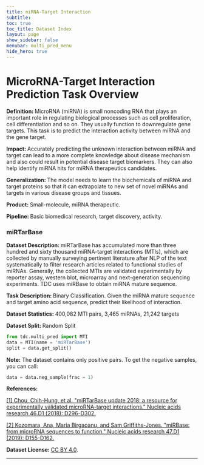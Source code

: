 ```yaml
---
title: miRNA-Target Interaction
subtitle: 
toc: true
toc_title: Dataset Index
layout: page
show_sidebar: false
menubar: multi_pred_menu
hide_hero: true
---
```


# MicroRNA-Target Interaction Prediction Task Overview


<div class="box">
	

<p class='is-size-6'>  <strong> Definition: </strong> 
MicroRNA (miRNA) is small noncoding RNA that plays an important role in regulating biological processes such as cell proliferation, cell differentiation and so on. They usually function to downregulate gene targets. This task is to predict the interaction activity between miRNA and the gene target.
</p>

<p class="is-size-6"> <strong> Impact: </strong>  
Accurately predicting the unknown interaction between miRNA and target can lead to a more complete knowledge about disease mechanism and also could result in potential disease target biomarkers. They can also help identify miRNA hits for miRNA therapeutics candidates.
</p>

<p class="is-size-6"> <strong> Generalization: </strong> 
The model needs to learn the biochemicals of miRNA and target proteins so that it can extrapolate to new set of novel miRNAs and targets in various disease groups and tissues.
</p>

<p class="is-size-6"> <strong> Product: </strong> Small-molecule, miRNA therapeutic. </p>

<p class="is-size-6"> <strong> Pipeline: </strong> Basic biomedical research, target discovery, activity. </p>

</div>

### miRTarBase

<p class='is-size-6'>  <strong> Dataset Description: </strong> miRTarBase has accumulated more than three hundred and sixty thousand miRNA-target interactions (MTIs), which are collected by manually surveying pertinent literature after NLP of the text systematically to filter research articles related to functional studies of miRNAs. Generally, the collected MTIs are validated experimentally by reporter assay, western blot, microarray and next-generation sequencing experiments. TDC uses miRBase to obtain miRNA mature sequence. </p>

<p class='is-size-6'>  <strong> Task Description: </strong> Binary Classification. Given the miRNA mature sequence and target amino acid sequence, predict their likelihood of interaction. </p>

<p class='is-size-6'>  <strong> Dataset Statistics: </strong> 400,082 MTI pairs, 3,465 miRNAs, 21,242 targets </p>

<p class='is-size-6'>  <strong> Dataset Split: </strong> <span class="tag is-info is-light">Random Split</span> </p>

``` python
from tdc.multi_pred import MTI
data = MTI(name = 'miRTarBase')
split = data.get_split()
```

<p class="is-size-6"> <strong>Note:</strong> The dataset contains only positive pairs. To get the negative samples, you can call: </p>

```python
data = data.neg_sample(frac = 1)
```

<p class='is-size-6'>  <strong> References: </strong>  </p>

<a href="https://academic.oup.com/nar/article-abstract/46/D1/D296/4595852">[1] Chou, Chih-Hung, et al. "miRTarBase update 2018: a resource for experimentally validated microRNA-target interactions." Nucleic acids research 46.D1 (2018): D296-D302.</a> 

<a href="https://academic.oup.com/nar/article-abstract/47/D1/D155/5179337">[2] Kozomara, Ana, Maria Birgaoanu, and Sam Griffiths-Jones. "miRBase: from microRNA sequences to function." Nucleic acids research 47.D1 (2019): D155-D162.</a> 

<p class='is-size-6'> <strong> Dataset License: </strong> <a href="https://creativecommons.org/licenses/by/4.0/">CC BY 4.0</a>.</p>

<hr />
